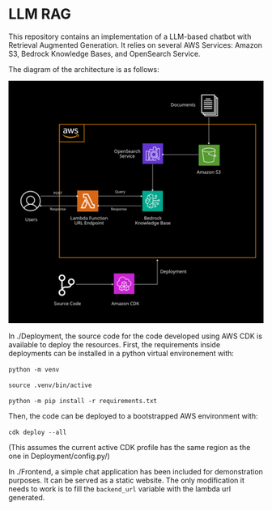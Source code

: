 
# LLM RAG

This repository contains an implementation of a LLM-based chatbot with Retrieval Augmented Generation. It relies on several AWS Services: Amazon S3, Bedrock Knowledge Bases, and OpenSearch Service.

The diagram of the architecture is as follows:

![diagram](diagram_export.svg)


In ./Deployment, the source code for the code developed using AWS CDK is available to deploy the resources. First, the requirements inside deployments can be installed in a python virtual environement with:

```python -m venv```

```source .venv/bin/active```

```python -m pip install -r requirements.txt```

Then, the code can be deployed to a bootstrapped AWS environment with:

```cdk deploy --all```

(This assumes the current active CDK profile has the same region as the one in Deployment/config.py/)

In ./Frontend, a simple chat application has been included for demonstration purposes. It can be served as a static website. The only modification it needs to work is to fill the ``backend_url`` variable with the lambda url generated.

